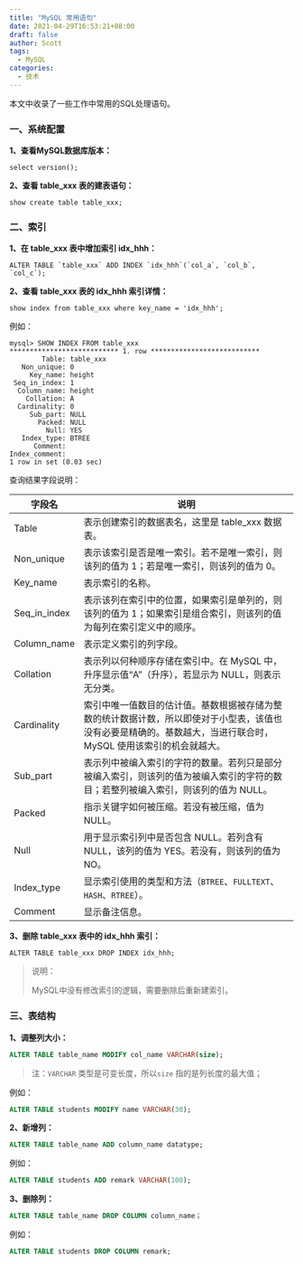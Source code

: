 ```yaml
---
title: "MySQL 常用语句"
date: 2021-04-29T16:53:21+08:00
draft: false
author: Scott
tags:
  - MySQL
categories:
  - 技术
---
```


本文中收录了一些工作中常用的SQL处理语句。

<!--more-->

### 一、系统配置

**1、查看MySQL数据库版本：**

```mysql
select version();
```

**2、查看 table_xxx 表的建表语句：**

```mysql
show create table table_xxx;
```

### 二、索引

**1、在 table_xxx 表中增加索引 idx_hhh：**

```mysql
ALTER TABLE `table_xxx` ADD INDEX `idx_hhh`(`col_a`, `col_b`, `col_c`);
```

**2、查看 table_xxx 表的 idx_hhh 索引详情：**

```mysql
show index from table_xxx where key_name = 'idx_hhh';
```

例如：

```mysql
mysql> SHOW INDEX FROM table_xxx
*************************** 1. row ***************************
        Table: table_xxx
   Non_unique: 0
     Key_name: height
 Seq_in_index: 1
  Column_name: height
    Collation: A
  Cardinality: 0
     Sub_part: NULL
       Packed: NULL
         Null: YES
   Index_type: BTREE
      Comment:
Index_comment:
1 row in set (0.03 sec)
```

查询结果字段说明：

| 字段名       | 说明                                                         |
| ------------ | ------------------------------------------------------------ |
| Table        | 表示创建索引的数据表名，这里是 table_xxx 数据表。            |
| Non_unique   | 表示该索引是否是唯一索引。若不是唯一索引，则该列的值为 1；若是唯一索引，则该列的值为 0。 |
| Key_name     | 表示索引的名称。                                             |
| Seq_in_index | 表示该列在索引中的位置，如果索引是单列的，则该列的值为 1；如果索引是组合索引，则该列的值为每列在索引定义中的顺序。 |
| Column_name  | 表示定义索引的列字段。                                       |
| Collation    | 表示列以何种顺序存储在索引中。在 MySQL 中，升序显示值“A”（升序），若显示为 NULL，则表示无分类。 |
| Cardinality  | 索引中唯一值数目的估计值。基数根据被存储为整数的统计数据计数，所以即使对于小型表，该值也没有必要是精确的。基数越大，当进行联合时，MySQL 使用该索引的机会就越大。 |
| Sub_part     | 表示列中被编入索引的字符的数量。若列只是部分被编入索引，则该列的值为被编入索引的字符的数目；若整列被编入索引，则该列的值为 NULL。 |
| Packed       | 指示关键字如何被压缩。若没有被压缩，值为 NULL。              |
| Null         | 用于显示索引列中是否包含 NULL。若列含有 NULL，该列的值为 YES。若没有，则该列的值为 NO。 |
| Index_type   | 显示索引使用的类型和方法（`BTREE`、`FULLTEXT`、`HASH`、`RTREE`）。 |
| Comment      | 显示备注信息。                                               |

**3、删除 table_xxx 表中的 idx_hhh 索引：**

```mysql
ALTER TABLE table_xxx DROP INDEX idx_hhh;
```

> 说明：
>
> MySQL中没有修改索引的逻辑，需要删除后重新建索引。

### 三、表结构

**1、调整列大小：**

```sql
ALTER TABLE table_name MODIFY col_name VARCHAR(size);
```
> 注：`VARCHAR` 类型是可变长度，所以`size` 指的是列长度的最大值；

例如：
```sql
ALTER TABLE students MODIFY name VARCHAR(30);
```

**2、新增列：**

```sql
ALTER TABLE table_name ADD column_name datatype;
```
例如：
```sql
ALTER TABLE students ADD remark VARCHAR(100);
```

**3、删除列：**

```sql
ALTER TABLE table_name DROP COLUMN column_name；
```

例如：
```sql
ALTER TABLE students DROP COLUMN remark;
```